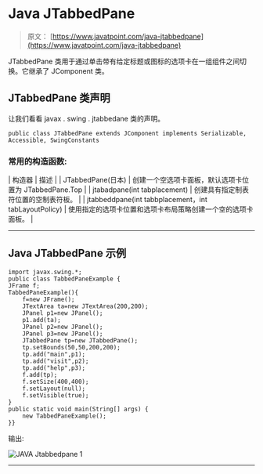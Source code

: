 # Java JTabbedPane

> 原文： [https://www.javatpoint.com/java-jtabbedpane](https://www.javatpoint.com/java-jtabbedpane)

JTabbedPane 类用于通过单击带有给定标题或图标的选项卡在一组组件之间切换。它继承了 JComponent 类。

## JTabbedPane 类声明

让我们看看 javax . swing . jtabbedane 类的声明。

```
public class JTabbedPane extends JComponent implements Serializable, Accessible, SwingConstants

```

### 常用的构造函数:

| 构造器 | 描述 |
| JTabbedPane(日本) | 创建一个空选项卡面板，默认选项卡位置为 JTabbedPane.Top |
| jtabadpane(int tabplacement) | 创建具有指定制表符位置的空制表符板。 |
| jtabbeddpane(int tabbplacement，int tabLayoutPolicy) | 使用指定的选项卡位置和选项卡布局策略创建一个空的选项卡面板。 |

* * *

## Java JTabbedPane 示例

```
import javax.swing.*;
public class TabbedPaneExample {
JFrame f;
TabbedPaneExample(){
	f=new JFrame();
	JTextArea ta=new JTextArea(200,200);
	JPanel p1=new JPanel();
	p1.add(ta);
	JPanel p2=new JPanel();
	JPanel p3=new JPanel();
	JTabbedPane tp=new JTabbedPane();
	tp.setBounds(50,50,200,200);
	tp.add("main",p1);
	tp.add("visit",p2);
	tp.add("help",p3);	
	f.add(tp);
	f.setSize(400,400);
	f.setLayout(null);
	f.setVisible(true);
}
public static void main(String[] args) {
	new TabbedPaneExample();
}}

```

输出:

![JAVA Jtabbedpane 1](../Images/4c5ab1b6b645befdc6bd16481dc387a6.png)

* * *